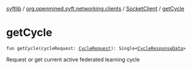 [syftlib](../../index.md) / [org.openmined.syft.networking.clients](../index.md) / [SocketClient](index.md) / [getCycle](./get-cycle.md)

# getCycle

`fun getCycle(cycleRequest: `[`CycleRequest`](../../org.openmined.syft.networking.datamodels.syft/-cycle-request/index.md)`): Single<`[`CycleResponseData`](../../org.openmined.syft.networking.datamodels.syft/-cycle-response-data/index.md)`>`

Request or get current active federated learning cycle


